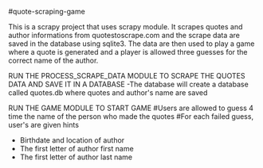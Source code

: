 #quote-scraping-game

This is a scrapy project that uses scrapy module.
It scrapes quotes and author informations from quotestoscrape.com and the scrape data are saved in the database using sqlite3. The data are then used to play a game where a quote is generated and a player is allowed three guesses for the correct name of the author.

RUN THE PROCESS_SCRAPE_DATA MODULE TO SCRAPE THE QUOTES DATA AND SAVE IT IN A DATABASE
-The database will create a database called quotes.db where quotes and author's name are saved

RUN THE GAME MODULE TO START GAME
#Users are allowed to guess 4 time the name of the person who made the quotes
#For each failed guess, user's are given hints
- Birthdate and location of author
- The first letter of author first name
- The first letter of author last name
